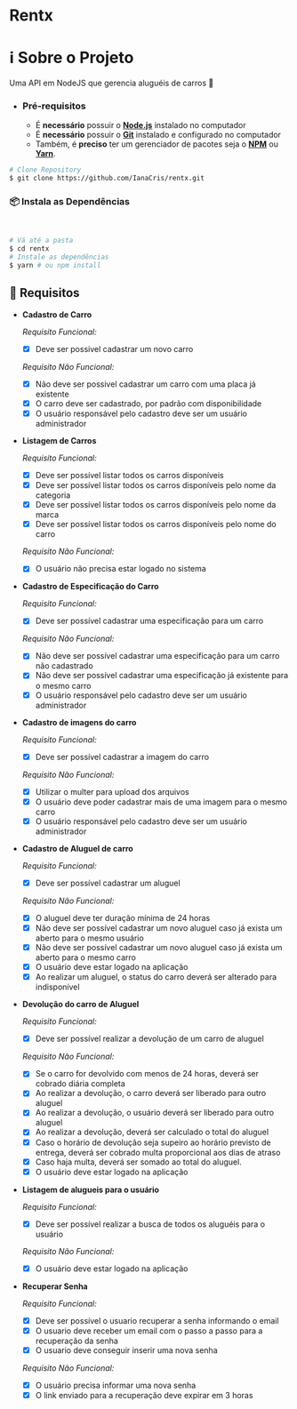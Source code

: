 # Rentx

<h1 name="sobre">ℹ Sobre o Projeto</h1>
Uma API em NodeJS que gerencia aluguéis de carros 🎯

- ### **Pré-requisitos**

  - É **necessário** possuir o **[Node.js](https://nodejs.org/en/)** instalado no computador
  - É **necessário** possuir o **[Git](https://git-scm.com/)** instalado e configurado no computador
  - Também, é **preciso** ter um gerenciador de pacotes seja o **[NPM](https://www.npmjs.com/)** ou **[Yarn](https://yarnpkg.com/)**.

```bash
# Clone Repository
$ git clone https://github.com/IanaCris/rentx.git
```

<h3 name='api'>📦 Instala as Dependências</h3><br>

```bash
# Vá até a pasta
$ cd rentx
# Instale as dependências
$ yarn # ou npm install
```

## 📌 Requisitos

- **Cadastro de Carro**

    *Requisito Funcional:*

    - [x] Deve ser possivel cadastrar um novo carro

    *Requisito Não Funcional:*
    
    - [x] Não deve ser possivel cadastrar um carro com uma placa já existente
    - [x] O carro deve ser cadastrado, por padrão com disponibilidade 
    - [x] O usuário responsável pelo cadastro deve ser um usuário administrador

- **Listagem de Carros**

    *Requisito Funcional:*

    - [x] Deve ser possível listar todos os carros disponíveis
    - [x] Deve ser possível listar todos os carros disponíveis pelo nome da categoria
    - [x] Deve ser possível listar todos os carros disponíveis pelo nome da marca 
    - [x] Deve ser possível listar todos os carros disponíveis pelo nome do carro

    *Requisito Não Funcional:*

    - [x] O usuário não precisa estar logado no sistema

- **Cadastro de Especificação do Carro**

    *Requisito Funcional:*

    - [x] Deve ser possível cadastrar uma especificação para um carro

    *Requisito Não Funcional:*

    - [x] Não deve ser possível cadastrar uma especificação para um carro não cadastrado
    - [x] Não deve ser possível cadastrar uma especificação já existente para o mesmo carro
    - [x] O usuário responsável pelo cadastro deve ser um usuário administrador

- **Cadastro de imagens do carro**

    *Requisito Funcional:*

    - [x] Deve ser possível cadastrar a imagem do carro

    *Requisito Não Funcional:*

    - [x] Utilizar o multer para upload dos arquivos
    - [x] O usuário deve poder cadastrar mais de uma imagem para o mesmo carro
    - [x] O usuário responsável pelo cadastro deve ser um usuário administrador

- **Cadastro de Aluguel de carro**

    *Requisito Funcional:*

    - [x] Deve ser possível cadastrar um aluguel

    *Requisito Não Funcional:*

    - [x] O aluguel deve ter duração mínima de 24 horas
    - [x] Não deve ser possível cadastrar um novo aluguel caso já exista um aberto para o mesmo usuário
    - [x] Não deve ser possível cadastrar um novo aluguel caso já exista um aberto para o mesmo carro
    - [x] O usuário deve estar logado na aplicação
    - [x] Ao realizar um aluguel, o status do carro deverá ser alterado para indisponível

- **Devolução do carro de Aluguel**

    *Requisito Funcional:*

    - [x] Deve ser possível realizar a devolução de um carro de aluguel

    *Requisito Não Funcional:*

    - [x] Se o carro for devolvido com menos de 24 horas, deverá ser cobrado diária completa
    - [x] Ao realizar a devolução, o carro deverá ser liberado para outro aluguel
    - [x] Ao realizar a devolução, o usuário deverá ser liberado para outro aluguel
    - [x] Ao realizar a devolução, deverá ser calculado o total do aluguel
    - [x] Caso o horário de devolução seja supeiro ao horário previsto de entrega, deverá ser cobrado multa proporcional aos dias de atraso
    - [x] Caso haja multa, deverá ser somado ao total do aluguel.
    - [x] O usuário deve estar logado na aplicação

- **Listagem de alugueis para o usuário**

    *Requisito Funcional:*

    - [x] Deve ser possível realizar a busca de todos os aluguéis para o usuário

    *Requisito Não Funcional:*
    
    - [x] O usuário deve estar logado na aplicação

- **Recuperar Senha**

    *Requisito Funcional:*

    - [x] Deve ser possível o usuario recuperar a senha informando o email
    - [x] O usuario deve receber um email com o passo a passo para a recuperação da senha
    - [x] O usuario deve conseguir inserir uma nova senha

    *Requisito Não Funcional:*
    
    - [x] O usuário precisa informar uma nova senha
    - [x] O link enviado para a recuperação deve expirar em 3 horas
